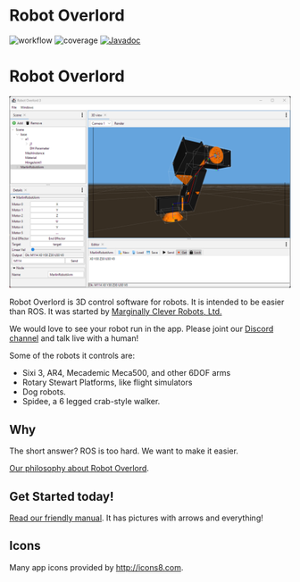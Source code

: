 # Robot Overlord
![workflow](https://github.com/MarginallyClever/Robot-Overlord-App/actions/workflows/main.yml/badge.svg)
![coverage](https://github.com/MarginallyClever/Robot-Overlord-App/.github/badges/jacoco.svg)
[![Javadoc](https://img.shields.io/badge/JavaDoc-Online-green)](https://marginallyclever.github.io/Robot-Overlord-App/)

# Robot Overlord #
![Preview image](Screenshot_2023-12-23_120520.png)


Robot Overlord is 3D control software for robots.  It is intended to be easier than ROS.  It was started by [Marginally Clever Robots, Ltd.](http://www.marginallyclever.com/)

We would love to see your robot run in the app.  Please joint our [Discord channel](https://discord.gg/Q5TZFmB) and talk live with a human!  

Some of the robots it controls are:

- Sixi 3, AR4, Mecademic Meca500, and other 6DOF arms
- Rotary Stewart Platforms, like flight simulators
- Dog robots.
- Spidee, a 6 legged crab-style walker.

## Why

The short answer?  ROS is too hard.  We want to make it easier.

[Our philosophy about Robot Overlord](https://github.com/MarginallyClever/Robot-Overlord-App/wiki/Why-Robot-Overlord%3F).

## Get Started today!

[Read our friendly manual](https://mcr.dozuki.com/c/Robot_Overlord_3).  It has pictures with arrows and everything!

## Icons

Many app icons provided by http://icons8.com.
